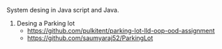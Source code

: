 System desing in Java script and Java.

1. Desing a Parking lot
   - https://github.com/pulkitent/parking-lot-lld-oop-ood-assignment
   - https://github.com/saumyaraj52/ParkingLot
